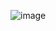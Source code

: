 ![image](https://github.com/VLSoV/FastReportsTest/assets/79214669/2d669efb-0788-4011-8a45-60be5e11d829)
